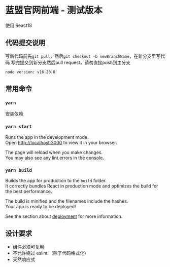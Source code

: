 # 蓝盟官网前端 - 测试版本
使用 React18

## 代码提交说明
写新代码前先`git pull`，然后`git checkout -b newBranchName`，在新分支里写代码
写完提交到新分支然后pull request，请勿直接push到主分支

`node version: v16.20.0`

## 常用命令

### `yarn`
安装依赖

### `yarn start`
Runs the app in the development mode.\
Open [http://localhost:3000](http://localhost:3000) to view it in your browser.

The page will reload when you make changes.\
You may also see any lint errors in the console.

### `yarn build`
Builds the app for production to the `build` folder.\
It correctly bundles React in production mode and optimizes the build for the best performance.

The build is minified and the filenames include the hashes.\
Your app is ready to be deployed!

See the section about [deployment](https://facebook.github.io/create-react-app/docs/deployment) for more information.

## 设计要求

- 组件必须可复用
- 不允许绕过 eslint （除了代码格式化）
- 天然响应式